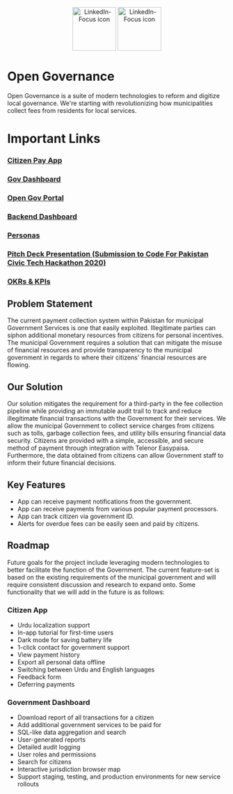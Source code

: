 

<div align="center">
    <img alt="LinkedIn-Focus icon" width="100" src="https://raw.githubusercontent.com/grey-software/open-gov/master/packages/dashboard/static/logo.png">
    <img alt="LinkedIn-Focus icon" width="100" src="https://raw.githubusercontent.com/grey-software/open-gov/master/packages/app/static/logo.png">
</div>

# Open Governance

Open Governance is a suite of modern technologies to reform and digitize local governance. We're starting with revolutionizing how municipalities collect fees from residents for local services.

# Important Links

### [Citizen Pay App](https://citizen-pay.grey.software)
### [Gov Dashboard](https://gov-dashboard.grey.software)
### [Open Gov Portal](https://open-gov.grey.software)
### [Backend Dashboard](https://open-gov.grey.software/dashboard)
### [Personas](https://github.com/grey-software/open-gov/blob/master/personas.md)
### [Pitch Deck Presentation (Submission to Code For Pakistan Civic Tech Hackathon 2020)](https://drive.google.com/file/d/1gwVy6D91Gy6dzya-zZob5OJ5p8pH_c9y/view?usp=sharing)
### [OKRs & KPIs](https://github.com/grey-software/open-gov/blob/master/okrs-kpis.md)

## Problem Statement

The current payment collection system within Pakistan for municipal Government Services is one that easily exploited. Illegitimate parties can siphon additional monetary resources from citizens for personal incentives. The municipal Government requires a solution that can mitigate the misuse of financial resources and provide transparency to the municipal government in regards to where their citizens' financial resources are flowing.

## Our Solution

Our solution mitigates the requirement for a third-party in the fee collection pipeline while providing an immutable audit trail to track and reduce illegitimate financial transactions with the Government for their services. We allow the municipal Government to collect service charges from citizens such as tolls, garbage collection fees, and utility bills ensuring financial data security. Citizens are provided with a simple, accessible, and secure method of payment through integration with Telenor Easypaisa. Furthermore, the data obtained from citizens can allow Government staff to inform their future financial decisions.

## Key Features

- App can receive payment notifications from the government.
- App can receive payments from various popular payment processors.
- App can track citizen via government ID.
- Alerts for overdue fees can be easily seen and paid by citizens.

## Roadmap

Future goals for the project include leveraging modern technologies to better facilitate the function of the Government. The current feature-set is based on the existing requirements of the municipal government and will require consistent discussion and research to expand onto. Some functionality that we will add in the future is as follows:

### Citizen App
- Urdu localization support
- In-app tutorial for first-time users
- Dark mode for saving battery life
- 1-click contact for government support
- View payment history
- Export all personal data offline
- Switching between Urdu and English languages
- Feedback form
- Deferring payments

### Government Dashboard
- Download report of all transactions for a citizen
- Add additional government services to be paid for
- SQL-like data aggregation and search
- User-generated reports
- Detailed audit logging
- User roles and permissions
- Search for citizens
- Interactive jurisdiction browser map
- Support staging, testing, and production environments for new service rollouts
